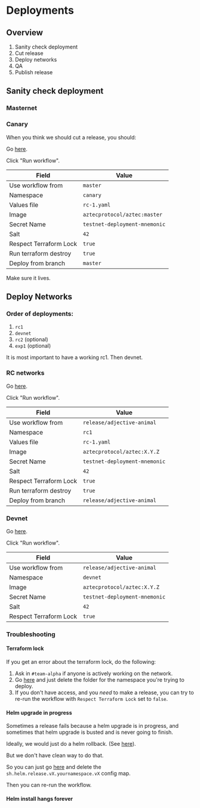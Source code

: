 # Deployments

## Overview

1. Sanity check deployment
2. Cut release
3. Deploy networks
4. QA
5. Publish release

## Sanity check deployment

### Masternet

### Canary

When you think we should cut a release, you should:

Go [here](https://github.com/AztecProtocol/aztec-packages/actions/workflows/network-deploy.yml).

Click "Run workflow".

| Field                  | Value                         |
| ---------------------- | ----------------------------- |
| Use workflow from      | `master`                      |
| Namespace              | `canary`                      |
| Values file            | `rc-1.yaml`                   |
| Image                  | `aztecprotocol/aztec:master`  |
| Secret Name            | `testnet-deployment-mnemonic` |
| Salt                   | `42`                          |
| Respect Terraform Lock | `true`                        |
| Run terraform destroy  | `true`                        |
| Deploy from branch     | `master`                      |

Make sure it lives.

## Deploy Networks

### Order of deployments:

1. `rc1`
2. `devnet`
3. `rc2` (optional)
4. `exp1` (optional)

It is most important to have a working rc1. Then devnet.

### RC networks

Go [here](https://github.com/AztecProtocol/aztec-packages/actions/workflows/network-deploy.yml).

Click "Run workflow".

| Field                  | Value                         |
| ---------------------- | ----------------------------- |
| Use workflow from      | `release/adjective-animal`    |
| Namespace              | `rc1`                         |
| Values file            | `rc-1.yaml`                   |
| Image                  | `aztecprotocol/aztec:X.Y.Z`   |
| Secret Name            | `testnet-deployment-mnemonic` |
| Salt                   | `42`                          |
| Respect Terraform Lock | `true`                        |
| Run terraform destroy  | `true`                        |
| Deploy from branch     | `release/adjective-animal`    |

### Devnet

Go [here](https://github.com/AztecProtocol/aztec-packages/actions/workflows/devnet-deploy.yml).

Click "Run workflow".

| Field                  | Value                         |
| ---------------------- | ----------------------------- |
| Use workflow from      | `release/adjective-animal`    |
| Namespace              | `devnet`                      |
| Image                  | `aztecprotocol/aztec:X.Y.Z`   |
| Secret Name            | `testnet-deployment-mnemonic` |
| Salt                   | `42`                          |
| Respect Terraform Lock | `true`                        |

### Troubleshooting

#### Terraform lock

If you get an error about the terraform lock, do the following:

1. Ask in `#team-alpha` if anyone is actively working on the network.
2. Go [here](<https://console.cloud.google.com/storage/browser/aztec-terraform/network-deploy/us-west1-a/aztec-gke?pageState=(%22StorageObjectListTable%22:(%22f%22:%22%255B%255D%22))&hl=en&project=testnet-440309>) and just delete the folder for the namespace you're trying to deploy.
3. If you don't have access, and you _need_ to make a release, you can try to re-run the workflow with `Respect Terraform Lock` set to `false`.

#### Helm upgrade in progress

Sometimes a release fails because a helm upgrade is in progress, and sometimes that helm upgrade is busted and is never going to finish.

Ideally, we would just do a helm rollback. (See [here](https://stackoverflow.com/a/65135726)).

But we don't have clean way to do that.

So you can just go [here](<https://console.cloud.google.com/kubernetes/config?hl=en&project=testnet-440309&pageState=(%22config_list_table%22:(%22p%22:0))>) and delete the `sh.helm.release.vX.yournamespace.vX` config map.

Then you can re-run the workflow.

#### Helm install hangs forever
